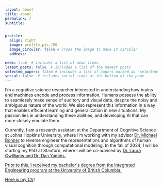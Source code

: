 ```yaml
---
layout: about
title: about
permalink: /
subtitle: 


profile:
  align: right
  image: profile_pic.JPG
  image_circular: false # crops the image to make it circular
  address: 

news: true  # includes a list of news items
latest_posts: false  # includes a list of the newest posts
selected_papers: false # includes a list of papers marked as "selected={true}"
social: false  # includes social icons at the bottom of the page
---
```



I’m a cognitive science researcher interested in understanding how brains and machines encode and process information. Humans possess the ability to seamlessly make sense of auditory and visual data, despite the noisy and ambiguous nature of the world. We also represent this information in a way that enables efficient learning and generalization in new situations. My passion lies in understanding these abilities, and developing AI that can more closely emulate them.

Currently, I am a research assistant at the Department of Cognitive Science at Johns Hopkins University, where I’m working with my advisor <a href="https://cogsci.jhu.edu/directory/michael-bonner/">Dr. Michael Bonner</a> to reverse engineer the representations and algorithms of human visual cognition through computational modeling. In the fall of 2024, I will be starting my PhD at Stanford, where I will be co-advised by <a href="[https://lauragwilliams.github.io/]">Dr. Laura Gwilliams and <a href="[https://stanford.edu/~yamins/]">Dr. Dan Yamins. 

Prior to this, I received my bachelor's degree from the Integrated Engineering program at the University of British Columbia.

Here is my <a href="https://akazemian.github.io/research/CV.pdf">CV</a>!






